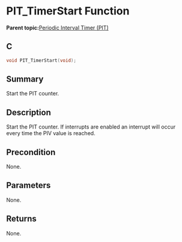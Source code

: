 # PIT\_TimerStart Function

**Parent topic:**[Periodic Interval Timer \(PIT\)](GUID-16D8A016-2531-4956-B8AA-F751096F1732.md)

## C

```c
void PIT_TimerStart(void);
```

## Summary

Start the PIT counter.

## Description

Start the PIT counter. If interrupts are enabled an interrupt will occur<br />every time the PIV value is reached.

## Precondition

None.

## Parameters

None.

## Returns

None.

